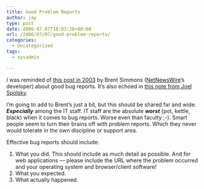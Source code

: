 ```yaml
---
title: Good Problem Reports
author: jay
type: post
date: 2006-07-07T18:03:26+00:00
url: /2006/07/07/good-problem-reports/
categories:
  - Uncategorized
tags:
  - sysadmin

---
```

I was reminded of [this post in 2003][1] by Brent Simmons ([NetNewsWire][2]’s developer) about good bug reports. It’s also echoed in [this note from Joel Spolsky][3].

I’m going to add to Brent’s just a bit, but this should be shared far and wide. **_Especially_** among the IT staff. IT staff are the absolute **_worst_** (pot, kettle, black) when it comes to bug reports. Worse even than faculty ;-). Smart people seem to turn their brains off with problem reports. Which they never would tolerate in the own discipline or support area.

Effective bug reports should include:

  1. What you did. This should include as much detail as possible. And for web applications — please include the URL where the problem occurred and your operating system and browser/client software!
  2. What you expected.
  3. What actually happened.

 [1]: http://inessential.com/2003/12/07.php
 [2]: http://www.newsgator.com/NGOLProduct.aspx?ProdID=NetNewsWire
 [3]: http://www.joelonsoftware.com/articles/fog0000000029.html